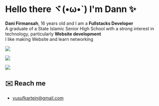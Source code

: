 # Hello there ヾ(•ω•`) I'm Dann ✨

**Dani Firmansah**, 16 years old and I am a **Fullstacks Developer**<br>
A graduate of a State Islamic Senior High School with a strong interest in technology, particularly **Website development**<br>
I like making Website and learn networking

[![](https://skillicons.dev/icons?i=html,css,js,php,windows,ubuntu,react,nodejs,laravel,astro,expressjs&perline=7)](https://skillicons.dev)

![](https://komarev.com/ghpvc/?username=dexsless&label=Profile%20views&color=0e75b6&style=flat)

![](https://github-readme-stats.vercel.app/api/top-langs/?username=vernsg&layout=donut&theme=holi)

## ✉️ Reach me
- [yusufkartein@gmail.com](mailto:yusufkartein@gmail.com)

